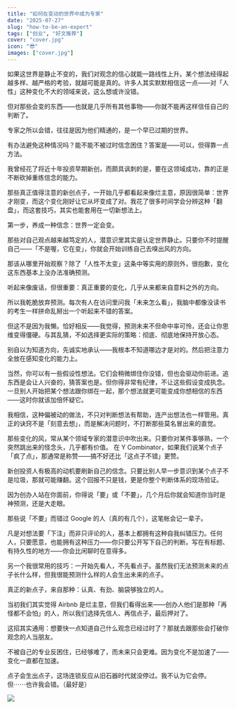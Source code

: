 ```yaml
---
title: "如何在变动的世界中成为专家"
date: "2025-07-27"
slug: "how-to-be-an-expert"
tags: ["创业", "好文推荐"]
cover: "cover.jpg"
icon: "😎"
images: ["cover.jpg"]
---
```

如果这世界是静止不变的，我们对观念的信心就能一路线性上升。某个想法经得起越多样、越严格的考验，就越可能是真的。许多人其实默默相信这一点——对「人性」这种变化不大的领域来说，这么想或许没错。



但对那些会变的东西——也就是几乎所有其他事物——你就不能再这样信任自己的判断了。



专家之所以会错，往往是因为他们精通的，是一个早已过期的世界。



有办法避免这种情况吗？能不能不被过时信念困住？答案是——可以，但得靠一点方法。



我曾经花了将近十年投资早期新创，而颇具讽刺的是，要在这领域成功，靠的正是不断砍掉重练信念的能力。



那些真正值得注意的新创点子，一开始几乎都看起来像烂主意，原因很简单：世界才刚变，而这个变化刚好让它从坏变成了对。我花了很多时间学会分辨这种「翻盘」，而这套技巧，其实也能套用在一切新想法上。



第一步，养成一种信念：世界一定会变。



那些对自己观点越来越笃定的人，潜意识里其实是认定世界静止。只要你不时提醒自己——「不是喔，它在变」，你就会开始训练自己去嗅出风的方向。



那该从哪里开始观察？除了「人性不太变」这条中等实用的原则外，很抱歉，变化这东西基本上没办法准确预测。



听起来像废话，但很重要：真正重要的变化，几乎从来都来自意料之外的方向。



所以我乾脆放弃预测。每次有人在访问里问我「未来怎么看」，我脑中都像没读书的考生一样拼命乱掰出一个听起来不错的答案。



但这不是因为我懒。恰好相反——我觉得，预测未来不但命中率可怜，还会让你思维变得僵硬。与其乱猜，不如选择更实际的策略：彻底、彻底地保持开放心态。



别自以为知道方向，先诚实地承认——我根本不知道哪边才是对的。然后把注意力全放在感知变化的能力上。



当然，你可以有一些假设性想法。它们会稍微绑住你没错，但也会驱动你前进。追东西是会让人兴奋的，猜答案也是。但你得非常有纪律，不让这些假设变成执念。
一旦别人开始把某个想法跟你绑在一起，那个想法就更可能变成你想相信的东西——这时你就该加倍怀疑它。



我相信，这种偏被动的做法，不只对判断想法有帮助，连产出想法也一样管用。真正的诀窍不是「刻意去想」，而是解决问题时，不打断那些莫名冒出来的直觉。



那些变化的风，常从某个领域专家的潜意识中吹出来。只要你对某件事够熟，一个突然跳出来的怪念头，几乎都有价值。
在 Y Combinator，如果我们说某个点子「疯了点」，那通常是称赞——搞不好还比「这点子不错」更赞。



新创投资人有极高的动机要刷新自己的信念。只要比别人早一步意识到某个点子不是垃圾，那就可能赚翻。这个回报不只是钱，更是你整个判断体系的现场验证。



因为创办人站在你面前，你得说「要」或「不要」，几个月后你就会知道你当时是神预测，还是大走眼。



那些说「不要」而错过 Google 的人（真的有几个），这笔帐会记一辈子。



凡是对想法要「下注」而非只评论的人，基本上都拥有这种自我纠错压力。任何人，只要愿意，也能拥有这种压力——你只要公开写下自己的判断。写在有标题、有持久性的地方——你会比闲聊时在意得多。



另一个我很常用的技巧：一开始先看人，不先看点子。虽然我们无法预测未来的点子长什么样，但我很能预测什么样的人会生出未来的点子。



真正的新点子，来自那种：认真、有劲、脑袋够独立的人。



当初我们其实觉得 Airbnb 是烂主意，但我们看得出来——创办人他们是那种「再怪都不会怕」的人，所以我们选择先信人、再信点子，最后押对了。



这招其实通用：想要快一点知道自己什么观念已经过时了？那就去跟那些会打破你观念的人当朋友。



不被自己的专业反困住，已经够难了，而未来只会更难。因为变化不是加速了——变化一直都在加速。



点子会生出点子，这场连锁反应从旧石器时代就没停过。我不认为它会停。
但⋯⋯也许我会错。（最好是）




![](https://prod-files-secure.s3.us-west-2.amazonaws.com/112d0858-5090-4d34-a606-b75eb8d65fd2/46476355-9cf3-4e99-9b7a-3531bc426380/1000202064.png?X-Amz-Algorithm=AWS4-HMAC-SHA256&X-Amz-Content-Sha256=UNSIGNED-PAYLOAD&X-Amz-Credential=ASIAZI2LB4663IDOKXXQ%2F20250901%2Fus-west-2%2Fs3%2Faws4_request&X-Amz-Date=20250901T141240Z&X-Amz-Expires=3600&X-Amz-Security-Token=IQoJb3JpZ2luX2VjEK7%2F%2F%2F%2F%2F%2F%2F%2F%2F%2FwEaCXVzLXdlc3QtMiJGMEQCIGTj1vNjHOI%2Bsc4DF90XEK7TjjYeNzF%2F6zkih3bRgf53AiAyxJkR%2Bvdt9jrIrn60dmz6FsmSJ%2F3fIMLFb%2F2OOVyDJSr%2FAwgXEAAaDDYzNzQyMzE4MzgwNSIM8BKZeVM7MuJSFUDCKtwDNJhsKCB%2Bf%2B6bAwZWm73dY2z%2B4KwmvYwdwhLp2ZKr78CywORpHOUfX9rLoB13G4jwDvAuExIWwAaKnyVyTVIMpVyqCUqmTjFP2vjvCji3%2Fy1mlJyNJt1THBNBE%2FYACEGkZliSHDi1RPvQdZFx9o9D2AUHErXUg4ImHZsEdLH9sNkVSRtB4ck9gz6owQmKeHhspsuyzXv0JjKmmcCsEtOS0C9XTdnIzaAWElV7Q2OhcQJhOchnfQe6u%2FcHMKs0ICeuwJyXatHBpGFWPgrQHc7HSn9CQ0wwfJk0fqySiL%2Fa4szGoh1zOOZB3c365evS7%2FDQpbt1WMsfJsFZP0M8Ey6Bb%2FLlxFCTNDDwD4VqT5A5PHh5lvio2GQdI4Oln9zknUMNZ34fexEm0Ldc6%2F%2Fo33BeD5K44QBHaTAb233ZwMrSvNdA6rUXdk8JN%2BIpZjl1YMwKMMKNHVeCHgO%2B8fSRawB7Ojk0BEn%2B1EdnPB0uaC1OTuWApILJ0kD7DsbQfrNb%2FYeoQulocPCjiUnyIvdyevUy%2BrPKDzvg1YSg6m3%2FPKHj0xK8k3ZSsnGvvwTg7ytaEqm4jrQJLc%2FRTf2z1mkvtKJ7dkf8rqKVfATI1Rj%2BW4Y4SP9NmAj%2B9DYcAokWiMgw88%2FWxQY6pgHT9x2tOX6ELFpjuPw5CGrz%2F0s3h5xT5xz9%2BhMoxQNjX9gBkewEURCN%2FMwMhgMuNwI21qfLePBBQJHvbakgrhhcMzmkVsgnp7gBX9fcox6pkVDifQCl3YlLmcps5%2F00ewj7IShROp0IdFaPHQ7o7kkn8dj47ZqvgTFFQRto3jQWJLGl4knfQKBsWpVKUn4A%2FzFU%2Fge2kbIvyfpzRyHuGe%2FpSKaYh1wx&X-Amz-Signature=d7787d44a13bc73c45159addf35dd1091f352841972d64b210661cbe83ea679f&X-Amz-SignedHeaders=host&x-amz-checksum-mode=ENABLED&x-id=GetObject)

